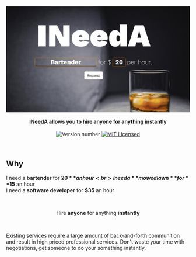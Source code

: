 <p align="center">
  <a><img src="public/images/screenshot1.jpg" title="Made at imgflip.com"/></a>
</p>
<p align="center">
  <b>
    INeedA allows you to hire anyone for anything instantly
  </b>

  <br>
  <br><img src="https://img.shields.io/badge/hackathon-created-brightgreen.svg" alt="Version number" />

  <a href="LICENSE">
    <img src="https://img.shields.io/badge/license-MIT-blue.svg" alt="MIT Licensed" />
  </a>


</p>

<br>

## Why
I need a **bartender** for **$20** an hour<br>
I need a **mowed lawn** for **$15** an hour<br>
I need a **software developer** for **$35** an hour<br>


<br>
<p align="center">
  Hire <b>anyone</b> for anything <b>instantly</b>
</p>
<br>

Existing services require a large amount of back-and-forth communition and result in high priced professional services. Don't waste your time with negotiations, get someone to do your something instantly.

